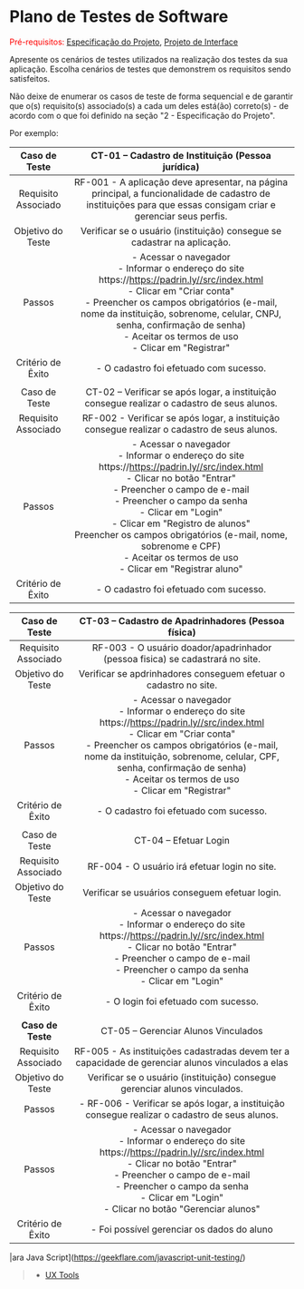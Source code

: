 # Plano de Testes de Software

<span style="color:red">Pré-requisitos: <a href="2-Especificação do Projeto.md"> Especificação do Projeto</a></span>, <a href="3-Projeto de Interface.md"> Projeto de Interface</a>

Apresente os cenários de testes utilizados na realização dos testes da sua aplicação. Escolha cenários de testes que demonstrem os requisitos sendo satisfeitos.

Não deixe de enumerar os casos de teste de forma sequencial e de garantir que o(s) requisito(s) associado(s) a cada um deles está(ão) correto(s) - de acordo com o que foi definido na seção "2 - Especificação do Projeto". 

Por exemplo:
 
| **Caso de Teste** 	| CT-01 – Cadastro de Instituição (Pessoa jurídica) 	|
|:---:	|:---:	|
|	Requisito Associado 	| RF-001 - A aplicação deve apresentar, na página principal, a funcionalidade de cadastro de instituições para que essas consigam criar e gerenciar seus perfis. |
| Objetivo do Teste 	| Verificar se o usuário (instituição) consegue se cadastrar na aplicação. |
| Passos 	| - Acessar o navegador <br> - Informar o endereço do site https://https://padrin.ly//src/index.html<br> - Clicar em "Criar conta" <br> - Preencher os campos obrigatórios (e-mail, nome da instituição, sobrenome, celular, CNPJ, senha, confirmação de senha) <br> - Aceitar os termos de uso <br> - Clicar em "Registrar" |
|Critério de Êxito | - O cadastro foi efetuado com sucesso. |
|  	|  	|
| Caso de Teste 	| CT-02 – Verificar se após logar, a instituição consegue realizar o cadastro de seus alunos. |
|	Requisito Associado 	| RF-002 - Verificar se após logar, a instituição consegue realizar o cadastro de seus alunos.|
| Passos 	| - Acessar o navegador <br> - Informar o endereço do site https://https://padrin.ly//src/index.html<br> - Clicar no botão "Entrar" <br> - Preencher o campo de e-mail <br> - Preencher o campo da senha <br> - Clicar em "Login" <br> - Clicar em "Registro de alunos" <br> Preencher os campos obrigatórios (e-mail, nome, sobrenome e CPF) <br> - Aceitar os termos de uso <br> - Clicar em "Registrar aluno" <br> |
|Critério de Êxito |- O cadastro foi efetuado com sucesso. |

 | **Caso de Teste** 	| CT-03 – Cadastro de Apadrinhadores (Pessoa física) 	|
|:---:	|:---:	|
|	Requisito Associado 	| RF-003 - O usuário doador/apadrinhador (pessoa fisica) se cadastrará no site. |
| Objetivo do Teste 	| Verificar se apdrinhadores conseguem efetuar o cadastro no site. |
| Passos 	| - Acessar o navegador <br> - Informar o endereço do site https://https://padrin.ly//src/index.html<br> - Clicar em "Criar conta" <br> - Preencher os campos obrigatórios (e-mail, nome da instituição, sobrenome, celular, CPF, senha, confirmação de senha) <br> - Aceitar os termos de uso <br> - Clicar em "Registrar" |
|Critério de Êxito | - O cadastro foi efetuado com sucesso. |
|  	|  	|
| Caso de Teste 	| CT-04 – Efetuar Login	|
|Requisito Associado | RF-004	- O usuário irá efetuar login no site. |
| Objetivo do Teste 	| Verificar se usuários conseguem efetuar login. |
| Passos 	| - Acessar o navegador <br> - Informar o endereço do site https://https://padrin.ly//src/index.html<br> - Clicar no botão "Entrar" <br> - Preencher o campo de e-mail <br> - Preencher o campo da senha <br> - Clicar em "Login" <br> |
|Critério de Êxito | - O login foi efetuado com sucesso.  |
|  	|  	|
| **Caso de Teste** 	| CT-05 – Gerenciar Alunos Vinculados 	|
|	Requisito Associado 	| RF-005 - As instituições cadastradas devem ter a capacidade de gerenciar alunos vinculados a elas |
| Objetivo do Teste 	| Verificar se o usuário (instituição) consegue gerenciar alunos vinculados. |
| Passos 	| - RF-006 - Verificar se após logar, a instituição consegue realizar o cadastro de seus alunos.|
| Passos 	| - Acessar o navegador <br> - Informar o endereço do site https://https://padrin.ly//src/index.html<br> - Clicar no botão "Entrar" <br> - Preencher o campo de e-mail <br> - Preencher o campo da senha <br> - Clicar em "Login" <br> - Clicar no botão "Gerenciar alunos" <br> |
|Critério de Êxito | - Foi possível gerenciar os dados do aluno |

|ara Java Script](https://geekflare.com/javascript-unit-testing/)
> - [UX Tools](https://uxdesign.cc/ux-user-research-and-user-testing-tools-2d339d379dc7)

